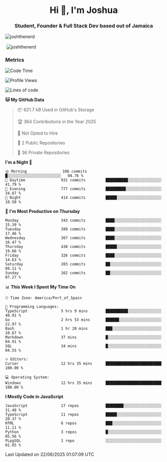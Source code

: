 <h1 align="center">Hi 👋, I'm Joshua</h1>
<h3 align="center">Student, Founder & Full Stack Dev based out of Jamaica</h3>

<p align="left"> <img src="https://komarev.com/ghpvc/?username=JoshTheDeveloperr" alt="joshthenerd" /> </p>

<p>&nbsp;<img align="center" src="https://github-readme-stats.vercel.app/api?username=JoshTheDeveloperr&show_icons=true&count_private=true" alt="joshthenerd" /></p>

### Metrics

<!--START_SECTION:waka-->
![Code Time](http://img.shields.io/badge/Code%20Time-1%2C339%20hrs%2023%20mins-blue)

![Profile Views](http://img.shields.io/badge/Profile%20Views-1-blue)

![Lines of code](https://img.shields.io/badge/From%20Hello%20World%20I%27ve%20Written-3.9%20million%20lines%20of%20code-blue)

**🐱 My GitHub Data** 

> 📦 621.7 kB Used in GitHub's Storage 
 > 
> 🏆 364 Contributions in the Year 2025
 > 
> 🚫 Not Opted to Hire
 > 
> 📜 2 Public Repositories 
 > 
> 🔑 36 Private Repositories 
 > 
**I'm a Night 🦉** 

```text
🌞 Morning                106 commits         █░░░░░░░░░░░░░░░░░░░░░░░░   04.76 % 
🌆 Daytime                931 commits         ██████████░░░░░░░░░░░░░░░   41.79 % 
🌃 Evening                777 commits         █████████░░░░░░░░░░░░░░░░   34.87 % 
🌙 Night                  414 commits         █████░░░░░░░░░░░░░░░░░░░░   18.58 % 
```
📅 **I'm Most Productive on Thursday** 

```text
Monday                   343 commits         ████░░░░░░░░░░░░░░░░░░░░░   15.39 % 
Tuesday                  389 commits         ████░░░░░░░░░░░░░░░░░░░░░   17.46 % 
Wednesday                367 commits         ████░░░░░░░░░░░░░░░░░░░░░   16.47 % 
Thursday                 438 commits         █████░░░░░░░░░░░░░░░░░░░░   19.66 % 
Friday                   326 commits         ████░░░░░░░░░░░░░░░░░░░░░   14.63 % 
Saturday                 203 commits         ██░░░░░░░░░░░░░░░░░░░░░░░   09.11 % 
Sunday                   162 commits         ██░░░░░░░░░░░░░░░░░░░░░░░   07.27 % 
```


📊 **This Week I Spent My Time On** 

```text
🕑︎ Time Zone: America/Port_of_Spain

💬 Programming Languages: 
TypeScript               5 hrs 9 mins        ██████████░░░░░░░░░░░░░░░   40.91 % 
Go                       2 hrs 53 mins       ██████░░░░░░░░░░░░░░░░░░░   22.97 % 
Bash                     1 hr 20 mins        ███░░░░░░░░░░░░░░░░░░░░░░   10.67 % 
Markdown                 37 mins             █░░░░░░░░░░░░░░░░░░░░░░░░   04.91 % 
SQL                      34 mins             █░░░░░░░░░░░░░░░░░░░░░░░░   04.55 % 

🔥 Editors: 
Cursor                   12 hrs 35 mins      █████████████████████████   100.00 % 

💻 Operating System: 
Windows                  12 hrs 35 mins      █████████████████████████   100.00 % 
```

**I Mostly Code in JavaScript** 

```text
JavaScript               17 repos            ████████░░░░░░░░░░░░░░░░░   31.48 % 
TypeScript               11 repos            █████░░░░░░░░░░░░░░░░░░░░   20.37 % 
HTML                     6 repos             ███░░░░░░░░░░░░░░░░░░░░░░   11.11 % 
Python                   3 repos             █░░░░░░░░░░░░░░░░░░░░░░░░   05.56 % 
PLpgSQL                  1 repo              ░░░░░░░░░░░░░░░░░░░░░░░░░   01.85 % 
```




 Last Updated on 22/06/2025 01:07:09 UTC
<!--END_SECTION:waka-->
